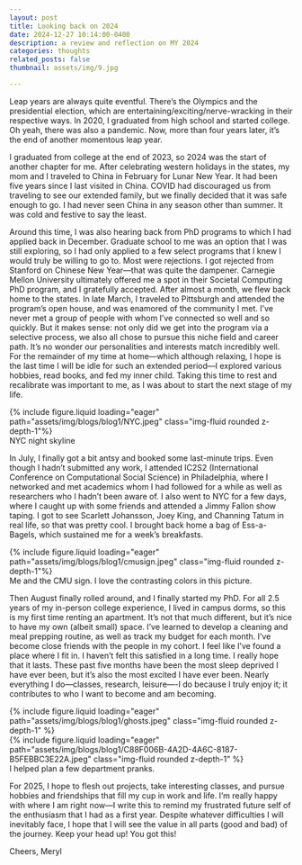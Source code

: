 ```yaml
---
layout: post
title: Looking back on 2024
date: 2024-12-27 10:14:00-0400
description: a review and reflection on MY 2024
categories: thoughts
related_posts: false
thumbnail: assets/img/9.jpg

---
```


Leap years are always quite eventful. There’s the Olympics and the presidential election, which are entertaining/exciting/nerve-wracking in their respective ways. In 2020, I graduated from high school and started college. Oh yeah, there was also a pandemic. Now, more than four years later, it’s the end of another momentous leap year.

I graduated from college at the end of 2023, so 2024 was the start of another chapter for me. After celebrating western holidays in the states, my mom and I traveled to China in February for Lunar New Year. It had been five years since I last visited in China. COVID had discouraged us from traveling to see our extended family, but we finally decided that it was safe enough to go. I had never seen China in any season other than summer. It was cold and festive to say the least. 

Around this time, I was also hearing back from PhD programs to which I had applied back in December. Graduate school to me was an option that I was still exploring, so I had only applied to a few select programs that I knew I would truly be willing to go to. Most were rejections. I got rejected from Stanford on Chinese New Year—that was quite the dampener. Carnegie Mellon University ultimately offered me a spot in their Societal Computing PhD program, and I gratefully accepted. 
After almost a month, we flew back home to the states. In late March, I traveled to Pittsburgh and attended the program’s open house, and was enamored of the community I met. I’ve never met a group of people with whom I’ve connected so well and so quickly. But it makes sense: not only did we get into the program via a selective process, we also all chose to pursue this niche field and career path. It’s no wonder our personalities and interests match incredibly well.
For the remainder of my time at home—which although relaxing, I hope is the last time I will be idle for such an extended period—I explored various hobbies, read books, and fed my inner child. Taking this time to rest and recalibrate was important to me, as I was about to start the next stage of my life.

<div class="row mt-3 justify-content-center">
    <div class="col-sm-8 col-md-6 mt-3 mt-md-0">
        {% include figure.liquid loading="eager" path="assets/img/blogs/blog1/NYC.jpeg" class="img-fluid rounded z-depth-1"%}
    </div>
</div>
<div class="caption text-center">
    NYC night skyline
</div>

In July, I finally got a bit antsy and booked some last-minute trips. Even though I hadn’t submitted any work, I attended IC2S2 (International Conference on Computational Social Science) in Philadelphia, where I networked and met academics whom I had followed for a while as well as researchers who I hadn’t been aware of. I also went to NYC for a few days, where I caught up with some friends and attended a Jimmy Fallon show taping. I got to see Scarlett Johansson, Joey King, and Channing Tatum in real life, so that was pretty cool. I brought back home a bag of Ess-a-Bagels, which sustained me for a week’s breakfasts.

<div class="row mt-3 justify-content-center">
    <div class="col-sm-8 col-md-6 mt-3 mt-md-0">
        {% include figure.liquid loading="eager" path="assets/img/blogs/blog1/cmusign.jpeg" class="img-fluid rounded z-depth-1"%}
    </div>
</div>
<div class="caption text-center">
    Me and the CMU sign. I love the contrasting colors in this picture. 
</div>

Then August finally rolled around, and I finally started my PhD.
For all 2.5 years of my in-person college experience, I lived in campus dorms, so this is my first time renting an apartment. It’s not that much different, but it’s nice to have my own (albeit small) space. I’ve learned to develop a cleaning and meal prepping routine, as well as track my budget for each month. I’ve become close friends with the people in my cohort. I feel like I’ve found a place where I fit in. I haven’t felt this satisfied in a long time. I really hope that it lasts.
These past five months have been the most sleep deprived I have ever been, but it’s also the most excited I have ever been. Nearly everything I do—classes, research, leisure—-I do because I truly enjoy it; it contributes to who I want to become and am becoming.

<div class="row mt-3">
    <div class="col-sm mt-3 mt-md-0">
        {% include figure.liquid loading="eager" path="assets/img/blogs/blog1/ghosts.jpeg" class="img-fluid rounded z-depth-1" %}
    </div>
    <div class="col-sm mt-3 mt-md-0">
        {% include figure.liquid loading="eager" path="assets/img/blogs/blog1/C88F006B-4A2D-4A6C-8187-B5FEBBC3E22A.jpeg" class="img-fluid rounded z-depth-1" %}
    </div>
</div>
<div class="caption">
    I helped plan a few department pranks.
</div>


For 2025, I hope to flesh out projects, take interesting classes, and pursue hobbies and friendships that fill my cup in work and life. I’m really happy with where I am right now—I write this to remind my frustrated future self of the enthusiasm that I had as a first year. Despite whatever difficulties I will inevitably face, I hope that I will see the value in all parts (good and bad) of the journey. Keep your head up! You got this!

Cheers,
Meryl
